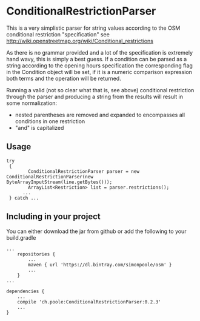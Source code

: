 # ConditionalRestrictionParser

This is a very simplistic parser for string values according to the OSM conditional restriction "specification" see http://wiki.openstreetmap.org/wiki/Conditional_restrictions

As there is no grammar provided and a lot of the specification is extremely hand wavy, this is simply a best guess. If a condition can be parsed as a string according to the opening hours specification the corresponding flag in the Condition object will be set, if it is a numeric comparison expression both terms and the operation will be returned.

Running a valid (not so clear what that is, see above) conditional restriction through the parser and producing a string from the results will result in some normalization:
 
* nested parentheses are removed and expanded to encompasses all conditions in one restriction
* "and" is capitalized

## Usage

    try
	 {
	     	ConditionalRestrictionParser parser = new ConditionalRestrictionParser(new ByteArrayInputStream(line.getBytes()));
			ArrayList<Restriction> list = parser.restrictions();
		  ...	
	 } catch ...

## Including in your project

You can either download the jar from github or add the following to your build.gradle

	...
	    repositories {
	        ...   
	        maven { url 'https://dl.bintray.com/simonpoole/osm' } 
	        ...              
	    }
	...
	
	dependencies {
	    ...
	    compile 'ch.poole:ConditionalRestrictionParser:0.2.3'
	    ...
	}
